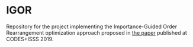 # IGOR
Repository for the project implementing the Importance-Guided Order Rearrangement optimization approach proposed in [the paper](https://dl.acm.org/citation.cfm?id=3358204) published at CODES+ISSS 2019.
